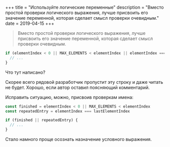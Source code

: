 +++
title = "Используйте логические переменные"
description = "Вместо простой проверки логического выражения, лучше присвоить его значение переменной, которая сделает смысл проверки очевидным."
date = 2019-04-15
+++

> Вместо простой проверки логического выражения, лучше присвоить его значение переменной, которая сделает смысл проверки очевидным.

```js
if (elementIndex < 0 || MAX_ELEMENTS < elementIndex || elementIndex === lastElementIndex) {
  // ...
}
```

Что тут написано?

Скорее всего рядовой разработчик пропустит эту строку и даже читать не будет.
Хорошо, если автор оставил поясняющий комментарий.

Исправить ситуацию, можно, присвоив проверкам имена:

```js
const finished = elementIndex < 0 || MAX_ELEMENTS < elementIndex
const repeatedEntry = elementIndex === lastElementIndex

if (finished || repeatedEntry) {
  // ...
}
```

Стало намного проще осознать назначение условного выражения.
